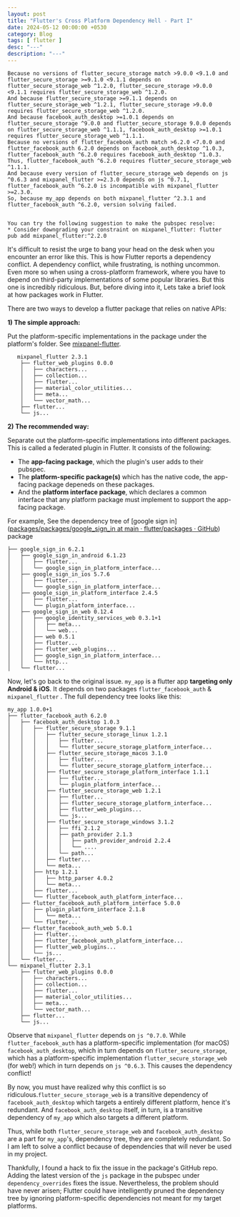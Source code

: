 ```yaml
---
layout: post
title: "Flutter's Cross Platform Dependency Hell - Part I"
date: 2024-05-12 00:00:00 +0530
category: Blog
tags: [ flutter ]
desc: "---"
description: "---"
---
```


```
Because no versions of flutter_secure_storage match >9.0.0 <9.1.0 and flutter_secure_storage >=9.1.0 <9.1.1 depends on flutter_secure_storage_web ^1.2.0, flutter_secure_storage >9.0.0 <9.1.1 requires flutter_secure_storage_web ^1.2.0.
And because flutter_secure_storage >=9.1.1 depends on flutter_secure_storage_web ^1.2.1, flutter_secure_storage >9.0.0 requires flutter_secure_storage_web ^1.2.0.
And because facebook_auth_desktop >=1.0.1 depends on flutter_secure_storage ^9.0.0 and flutter_secure_storage 9.0.0 depends on flutter_secure_storage_web ^1.1.1, facebook_auth_desktop >=1.0.1 requires flutter_secure_storage_web ^1.1.1.
Because no versions of flutter_facebook_auth match >6.2.0 <7.0.0 and flutter_facebook_auth 6.2.0 depends on facebook_auth_desktop ^1.0.3, flutter_facebook_auth ^6.2.0 requires facebook_auth_desktop ^1.0.3.
Thus, flutter_facebook_auth ^6.2.0 requires flutter_secure_storage_web ^1.1.1.
And because every version of flutter_secure_storage_web depends on js ^0.6.3 and mixpanel_flutter >=2.3.0 depends on js ^0.7.1, flutter_facebook_auth ^6.2.0 is incompatible with mixpanel_flutter >=2.3.0.
So, because my_app depends on both mixpanel_flutter ^2.3.1 and flutter_facebook_auth ^6.2.0, version solving failed.


You can try the following suggestion to make the pubspec resolve:
* Consider downgrading your constraint on mixpanel_flutter: flutter pub add mixpanel_flutter:^2.2.0
```

It's difficult to resist the urge to bang your head on the desk when you encounter an error like this. This is how Flutter reports a dependency conflict. A dependency conflict, while frustrating, is nothing uncommon. Even more so when using a cross-platform framework, where you have to depend on third-party implementations of some popular libraries. But this one is incredibly ridiculous. But, before diving into it, Lets take a brief look at how packages work in Flutter.

There are two ways to develop a flutter package that relies on native APIs:

**1) The simple approach:**

Put the platform-specific implementations in the package under the platform's folder. See [mixpanel-flutter](https://github.com/mixpanel/mixpanel-flutter/tree/main).

```
   mixpanel_flutter 2.3.1
    ├── flutter_web_plugins 0.0.0
    │   ├── characters...
    │   ├── collection...
    │   ├── flutter...
    │   ├── material_color_utilities...
    │   ├── meta...
    │   └── vector_math...
    ├── flutter...
    └── js...
```

**2) The recommended way:**

Separate out the platform-specific implementations into different packages. This is called a federated plugin in Flutter. It consists of the following:

-  The **app-facing package**, which the plugin's user adds to their pubspec.
- The **platform-specific package(s)** which has the native code, the app-facing package depeneds on these packages.
- And the **platform interface package**, which declares a common interface that any platform package must implement to support the app-facing package.        

For example, See the dependency tree of [google sign in]([packages/packages/google_sign_in at main · flutter/packages · GitHub](https://github.com/flutter/packages/tree/main/packages/google_sign_in)) package

```
├── google_sign_in 6.2.1
│   ├── google_sign_in_android 6.1.23
│   │   ├── flutter...
│   │   └── google_sign_in_platform_interface...
│   ├── google_sign_in_ios 5.7.6
│   │   ├── flutter...
│   │   └── google_sign_in_platform_interface...
│   ├── google_sign_in_platform_interface 2.4.5
│   │   ├── flutter...
│   │   └── plugin_platform_interface...
│   ├── google_sign_in_web 0.12.4
│   │   ├── google_identity_services_web 0.3.1+1
│   │   │   ├── meta...
│   │   │   └── web...
│   │   ├── web 0.5.1
│   │   ├── flutter...
│   │   ├── flutter_web_plugins...
│   │   ├── google_sign_in_platform_interface...
│   │   └── http...
│   └── flutter...
```

Now, let's go back to the original issue. `my_app` is a flutter app **targeting only Android & iOS**. It depends on two packages `flutter_facebook_auth` & `mixpanel_flutter` . The full dependency tree looks like this:

```
my_app 1.0.0+1
├── flutter_facebook_auth 6.2.0
│   ├── facebook_auth_desktop 1.0.3
│   │   ├── flutter_secure_storage 9.1.1
│   │   │   ├── flutter_secure_storage_linux 1.2.1
│   │   │   │   ├── flutter...
│   │   │   │   └── flutter_secure_storage_platform_interface...
│   │   │   ├── flutter_secure_storage_macos 3.1.0
│   │   │   │   ├── flutter...
│   │   │   │   └── flutter_secure_storage_platform_interface...
│   │   │   ├── flutter_secure_storage_platform_interface 1.1.1
│   │   │   │   ├── flutter...
│   │   │   │   └── plugin_platform_interface...
│   │   │   ├── flutter_secure_storage_web 1.2.1
│   │   │   │   ├── flutter...
│   │   │   │   ├── flutter_secure_storage_platform_interface...
│   │   │   │   ├── flutter_web_plugins...
│   │   │   │   └── js...
│   │   │   ├── flutter_secure_storage_windows 3.1.2
│   │   │   │   ├── ffi 2.1.2
│   │   │   │   ├── path_provider 2.1.3
│   │   │   │   │   ├── path_provider_android 2.2.4
│   │   │   │   │   └── ....
│   │   │   │   └── path...
│   │   │   ├── flutter...
│   │   │   └── meta...
│   │   ├── http 1.2.1
│   │   │   ├── http_parser 4.0.2
│   │   │   └── meta...
│   │   ├── flutter...
│   │   └── flutter_facebook_auth_platform_interface...
│   ├── flutter_facebook_auth_platform_interface 5.0.0
│   │   ├── plugin_platform_interface 2.1.8
│   │   │   └── meta...
│   │   └── flutter...
│   ├── flutter_facebook_auth_web 5.0.1
│   │   ├── flutter...
│   │   ├── flutter_facebook_auth_platform_interface...
│   │   ├── flutter_web_plugins...
│   │   └── js...
│   └── flutter...
└── mixpanel_flutter 2.3.1
    ├── flutter_web_plugins 0.0.0
    │   ├── characters...
    │   ├── collection...
    │   ├── flutter...
    │   ├── material_color_utilities...
    │   ├── meta...
    │   └── vector_math...
    ├── flutter...
    └── js...
```

Observe that `mixpanel_flutter` depends on `js ^0.7.0`. While `flutter_facebook_auth` has a platform-specific implementation (for macOS) `facebook_auth_desktop`, which in turn depends on `flutter_secure_storage`, which has a platform-specific implementation `flutter_secure_storage_web` (for web!) which in turn depends on `js ^0.6.3`. This causes the dependency conflict!

By now, you must have realized why this conflict is so ridiculous.`flutter_secure_storage_web` is a transitive dependency of `facebook_auth_desktop` which targets a entirely different platform, hence it's redundant. And `facebook_auth_desktop` itself, in turn, is a transitive dependency of `my_app` which also targets a different platform.

Thus, while both `flutter_secure_storage_web` and `facebook_auth_desktop` are a part for `my_app`'s, dependency tree, they are completely redundant. So I am left to solve a conflict because of dependencies that will never be used in my project.

Thankfully, I found a hack to fix the issue in the package's GitHub repo. Adding the latest version of the `js` package in the pubspec under `dependency_overrides` fixes the issue. Nevertheless, the problem should have never arisen; Flutter could have intelligently pruned the dependency tree by ignoring platform-specific dependencies not meant for my target platforms.
